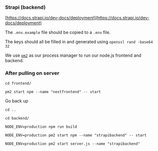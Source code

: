 ### Strapi (backend)

[https://docs.strapi.io/dev-docs/deployment](https://docs.strapi.io/dev-docs/deployment)

The `.env.example` file should be copied to a `.env` file.

The keys should all be filled in and generated using `openssl rand -base64 32`

We use [`pm2`](https://www.npmjs.com/package/pm2) as our process manager to run our node.js frontend and backend.

### After pulling on server

`cd frontend/`

`pm2 start npm --name "nextfrontend" -- start`

Go back up

`cd ..`

`cd backend/`

`NODE_ENV=production npm run build`

`NODE_ENV=production pm2 start npm --name "strapibackend" -- start`



`NODE_ENV=production pm2 start server.js --name "strapibackend"`
